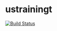 # ustrainingt
[![Build Status](https://dev.azure.com/ajaysetti1/AJTraining/_apis/build/status%2FStatus-checking?branchName=develop)](https://dev.azure.com/ajaysetti1/AJTraining/_build/latest?definitionId=17&branchName=develop)
